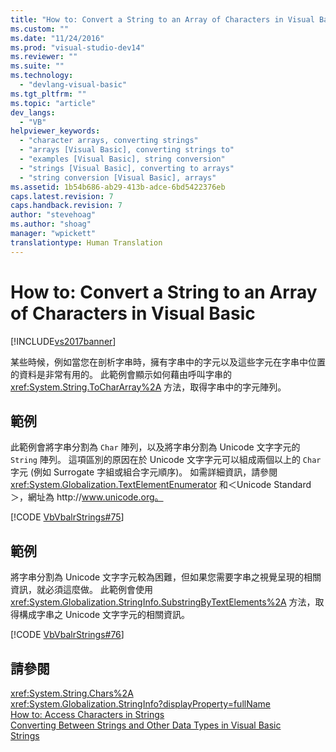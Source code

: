 ```yaml
---
title: "How to: Convert a String to an Array of Characters in Visual Basic | Microsoft Docs"
ms.custom: ""
ms.date: "11/24/2016"
ms.prod: "visual-studio-dev14"
ms.reviewer: ""
ms.suite: ""
ms.technology: 
  - "devlang-visual-basic"
ms.tgt_pltfrm: ""
ms.topic: "article"
dev_langs: 
  - "VB"
helpviewer_keywords: 
  - "character arrays, converting strings"
  - "arrays [Visual Basic], converting strings to"
  - "examples [Visual Basic], string conversion"
  - "strings [Visual Basic], converting to arrays"
  - "string conversion [Visual Basic], arrays"
ms.assetid: 1b54b686-ab29-413b-adce-6bd5422376eb
caps.latest.revision: 7
caps.handback.revision: 7
author: "stevehoag"
ms.author: "shoag"
manager: "wpickett"
translationtype: Human Translation
---
```

# How to: Convert a String to an Array of Characters in Visual Basic
[!INCLUDE[vs2017banner](../../../../csharp/includes/vs2017banner.md)]

某些時候，例如當您在剖析字串時，擁有字串中的字元以及這些字元在字串中位置的資料是非常有用的。  此範例會顯示如何藉由呼叫字串的 <xref:System.String.ToCharArray%2A> 方法，取得字串中的字元陣列。  
  
## 範例  
 此範例會將字串分割為 `Char` 陣列，以及將字串分割為 Unicode 文字字元的 `String` 陣列。  這項區別的原因在於 Unicode 文字字元可以組成兩個以上的 `Char` 字元 \(例如 Surrogate 字組或組合字元順序\)。  如需詳細資訊，請參閱 <xref:System.Globalization.TextElementEnumerator> 和＜Unicode Standard＞，網址為 http:\/\/www.unicode.org。  
  
 [!CODE [VbVbalrStrings#75](../CodeSnippet/VS_Snippets_VBCSharp/VbVbalrStrings#75)]  
  
## 範例  
 將字串分割為 Unicode 文字字元較為困難，但如果您需要字串之視覺呈現的相關資訊，就必須這麼做。  此範例會使用 <xref:System.Globalization.StringInfo.SubstringByTextElements%2A> 方法，取得構成字串之 Unicode 文字字元的相關資訊。  
  
 [!CODE [VbVbalrStrings#76](../CodeSnippet/VS_Snippets_VBCSharp/VbVbalrStrings#76)]  
  
## 請參閱  
 <xref:System.String.Chars%2A>   
 <xref:System.Globalization.StringInfo?displayProperty=fullName>   
 [How to: Access Characters in Strings](../../../../visual-basic/programming-guide/language-features/strings/how-to-access-characters-in-strings.md)   
 [Converting Between Strings and Other Data Types in Visual Basic](../../../../visual-basic/programming-guide/language-features/strings/converting-between-strings-and-other-data-types.md)   
 [Strings](../../../../visual-basic/programming-guide/language-features/strings/index.md)